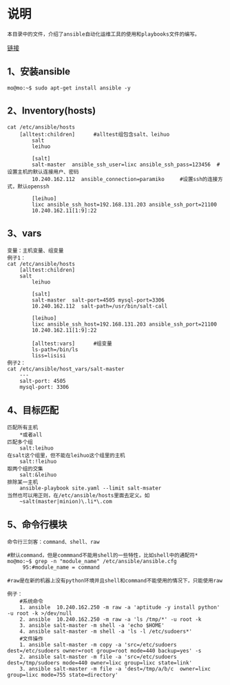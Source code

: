 说明
===
	本目录中的文件，介绍了ansible自动化运维工具的使用和playbooks文件的编写。
	
[链接](http://lixcto.blog.51cto.com/4834175/1431659 "参考文档URL")
	
1、安装ansible
---
	mo@mo:~$ sudo apt-get install ansible -y

2、Inventory(hosts)
---	
	cat /etc/ansible/hosts 
		[alltest:children]		#alltest组包含salt、leihuo
	        salt
	        leihuo
	     
	        [salt]
	        salt-master  ansible_ssh_user=lixc ansible_ssh_pass=123456 	#设置主机的默认连接用户、密码
	        10.240.162.112  ansible_connection=paramiko 	#设置ssh的连接方式，默认openssh
	     
	     	[leihuo]
	        lixc ansible_ssh_host=192.168.131.203 ansible_ssh_port=21100 
	        10.240.162.11[1:9]:22
	     
3、vars
---
	变量：主机变量、组变量
	例子1：	
	cat /etc/ansible/hosts 
		[alltest:children]
		salt
	        leihuo
	    
	        [salt]
	        salt-master  salt-port=4505 mysql-port=3306
	        10.240.162.112  salt-path=/usr/bin/salt-call
	     
	        [leihuo]
	        lixc ansible_ssh_host=192.168.131.203 ansible_ssh_port=21100 
	        10.240.162.11[1:9]:22
	     
	        [alltest:vars]		#组变量
	        ls-path=/bin/ls
	    	liss=lisisi
	例子2：	
	cat /etc/ansible/host_vars/salt-master
		---
		salt-port: 4505
		mysql-port: 3306

4、目标匹配
---
	匹配所有主机
		*或者all
	匹配多个组
		salt:leihuo
	在salt这个组里，但不能在leihuo这个组里的主机
		salt:!leihuo
	取两个组的交集
		salt:&leihuo
	排除某一主机
		ansible-playbook site.yaml --limit salt-msater
	当然也可以用正则，在/etc/ansible/hosts里面去定义。如
		~salt(master|minion)\.li*\.com


5、命令行模块
---
	命令行三剑客：command、shell、raw
	
	#默认command，但是commmand不能用shell的一些特性，比如shell中的通配符*
	mo@mo:~$ grep -n "module_name" /etc/ansible/ansible.cfg 
		 95:#module_name = command
	
	#raw是在新的机器上没有python环境并且shell和command不能使用的情况下，只能使用raw

	例子：
		#系统命令
		1. ansible  10.240.162.250 -m raw -a 'aptitude -y install python' -u root -k >/dev/null
		2. ansible  10.240.162.250 -m raw -a 'ls /tmp/*' -u root -k
		3. ansible salt-master -m shell -a 'echo $HOME'
		4. ansible salt-master -m shell -a 'ls -l /etc/sudoers*'
		#文件操作
		1. ansible salt-master -m copy -a 'src=/etc/sudoers dest=/etc/sudoers owner=root group=root mode=440 backup=yes' -s
 		2. ansible salt-master -m file -a 'src=/etc/sudoers dest=/tmp/sudoers mode=440 owner=lixc group=lixc state=link'
		3. ansible salt-master -m file -a 'dest=/tmp/a/b/c  owner=lixc group=lixc mode=755 state=directory'